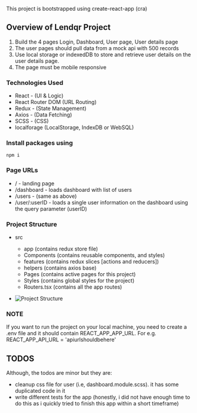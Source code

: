 This project is bootstrapped using create-react-app (cra)


## Overview of Lendqr Project
1. Build the 4 pages Login, Dashboard, User page, User details page
2. The user pages should pull data from a mock api with 500 records
3. Use local storage or indexedDB to store and retrieve user details on the user details page.
4. The page must be mobile responsive



### Technologies Used
- React - (UI & Logic)
- React Router DOM (URL Routing)
- Redux - (State Management)
- Axios - (Data Fetching)
- SCSS - (CSS)
- localforage (LocalStorage, IndexDB or WebSQL)




### Install packages using
```npm i```




### Page URLs
- / - landing page
- /dashboard - loads dashboard with list of users
- /users - (same as above)
- /user/:userID - loads a single user information on the dashboard using the query parameter (userID)




### Project Structure
- src
    - app (contains redux store file)
    - Components (contains reusable components, and styles)
    - features (contains redux slices [actions and reducers])
    - helpers (contains axios base)
    - Pages (contains active pages for this project)
    - Styles (contains global styles for the project)
    - Routers.tsx (contains all the app routes)

- ![Project Structure](projstructure.PNG?raw=true "Project Structure")




### NOTE
If you want to run the project on your local machine, you need to create a .env file and it should contain REACT_APP_APP_URL. For e.g. REACT_APP_API_URL = 'apiurlshouldbehere'


## TODOS
Although, the todos are minor but they are:
- cleanup css file for user (i.e, dashboard.module.scss). it has some duplicated code in it
- write different tests for the app (honestly, i did not have enough time to do this as i quickly tried to finish this app within a short timeframe)